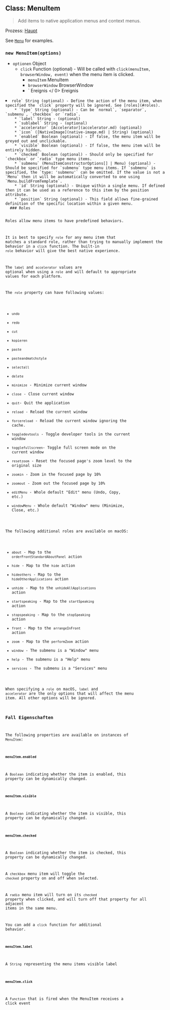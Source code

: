 ## Class: MenuItem

> Add items to native application menus and context menus.

Prozess: [Haupt](../glossary.md#main-process)

See [`Menu`](menu.md) for examples.

### `new MenuItem(options)`

* `optionen` Object 
  * `click` Function (optional) - Will be called with `click(menuItem, browserWindow, event)` when the menu item is clicked. 
    * `menuItem` MenuItem
    * `browserWindow` BrowserWindow
    * ` Ereignis </ 0>  Ereignis</li>
</ul></li>
<li><code>role` String (optional) - Define the action of the menu item, when specified the `click` property will be ignored. See [roles](#roles).
    * `type` String (optional) - Can be `normal`, `separator`, `submenu`, `checkbox` or `radio`.
    * `label` String - (optional)
    * `sublabel` String - (optional)
    * `accelerator` [Accelerator](accelerator.md) (optional)
    * `icon` ([NativeImage](native-image.md) | String) (optional)
    * `enabled` Boolean (optional) - If false, the menu item will be greyed out and unclickable.
    * `visible` Boolean (optional) - If false, the menu item will be entirely hidden.
    * `checked` Boolean (optional) - Should only be specified for `checkbox` or `radio` type menu items.
    * `submenu` (MenuItemConstructorOptions[] | Menu) (optional) - Should be specified for `submenu` type menu items. If `submenu` is specified, the `type: 'submenu'` can be omitted. If the value is not a `Menu` then it will be automatically converted to one using `Menu.buildFromTemplate`.
    * `id` String (optional) - Unique within a single menu. If defined then it can be used as a reference to this item by the position attribute.
    * `position` String (optional) - This field allows fine-grained definition of the specific location within a given menu.
  ### Roles
  
  Roles allow menu items to have predefined behaviors.
  
  It is best to specify `role` for any menu item that matches a standard role, rather than trying to manually implement the behavior in a `click` function. The built-in `role` behavior will give the best native experience.
  
  The `label` and `accelerator` values are optional when using a `role` and will default to appropriate values for each platform.
  
  The `role` property can have following values:
  
  * `undo`
  * `redo`
  * `cut`
  * `kopieren`
  * `paste`
  * `pasteandmatchstyle`
  * `selectall`
  * `delete`
  * `minimize` - Minimize current window
  * `close` - Close current window
  * `quit`- Quit the application
  * `reload` - Reload the current window
  * `forcereload` - Reload the current window ignoring the cache.
  * `toggledevtools` - Toggle developer tools in the current window
  * `togglefullscreen`- Toggle full screen mode on the current window
  * `resetzoom` - Reset the focused page's zoom level to the original size
  * `zoomin` - Zoom in the focused page by 10%
  * `zoomout` - Zoom out the focused page by 10%
  * `editMenu` - Whole default "Edit" menu (Undo, Copy, etc.)
  * `windowMenu` - Whole default "Window" menu (Minimize, Close, etc.)
  
  The following additional roles are available on macOS:
  
  * `about` - Map to the `orderFrontStandardAboutPanel` action
  * `hide` - Map to the `hide` action
  * `hideothers` - Map to the `hideOtherApplications` action
  * `unhide` - Map to the `unhideAllApplications` action
  * `startspeaking` - Map to the `startSpeaking` action
  * `stopspeaking` - Map to the `stopSpeaking` action
  * `front` - Map to the `arrangeInFront` action
  * `zoom` - Map to the `performZoom` action
  * `window` - The submenu is a "Window" menu
  * `help` - The submenu is a "Help" menu
  * `services` - The submenu is a "Services" menu
  
  When specifying a `role` on macOS, `label` and `accelerator` are the only options that will affect the menu item. All other options will be ignored.
  
  ### Fall Eigenschaften
  
  The following properties are available on instances of `MenuItem`:
  
  #### `menuItem.enabled`
  
  A `Boolean` indicating whether the item is enabled, this property can be dynamically changed.
  
  #### `menuItem.visible`
  
  A `Boolean` indicating whether the item is visible, this property can be dynamically changed.
  
  #### `menuItem.checked`
  
  A `Boolean` indicating whether the item is checked, this property can be dynamically changed.
  
  A `checkbox` menu item will toggle the `checked` property on and off when selected.
  
  A `radio` menu item will turn on its `checked` property when clicked, and will turn off that property for all adjacent items in the same menu.
  
  You can add a `click` function for additional behavior.
  
  #### `menuItem.label`
  
  A `String` representing the menu items visible label
  
  #### `menuItem.click`
  
  A `Function` that is fired when the MenuItem receives a click event